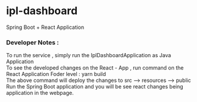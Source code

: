 # ipl-dashboard

Spring Boot + React Application

### Developer Notes : 
To run the service , simply run the IplDashboardApplication  as Java Application\
To see the developed changes on the React - App , run command on the React Application Foder level : yarn build\
The above command will deploy the changes to src --> resources --> public\
Run the Spring Boot application and you will be see react changes being application in the webpage.
